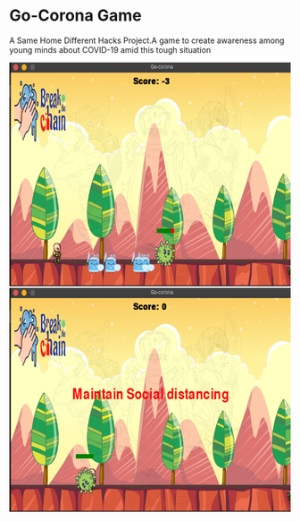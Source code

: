 # Go-Corona Game
A Same Home Different Hacks Project.A game to create awareness among young minds about COVID-19 amid this tough situation

<img src="assets/screenshots/screenshot_one.png" alt="First screen shot" width="800" height="400">

<img src="assets/screenshots/screenshot_two.png" alt="Seconf screenshot" width="800" height="400">


